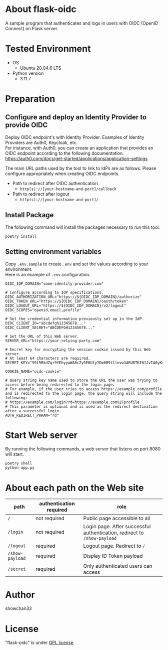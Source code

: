 # About flask-oidc

A sample program that authenticates and logs in users with OIDC (OpenID Connect) on Flask server.

# Tested Environment

* OS
    * Ubuntu 20.04.6 LTS
* Python version
    * 3.11.7

# Preparation

## Configure and deploy an Identity Provider to provide OIDC

Deploy OIDC endpoint's with Identity Provider. Examples of Identity Providers are Auth0, Keycloak, etc.<br>
For instance, with Auth0, you can create an application that provides an OIDC endpoint according to the following documentation.<br>
https://auth0.com/docs/get-started/applications/application-settings

The main URL paths used by the tool to link to IdPs are as follows. Please configure appropriately when creating OIDC endpoints.

* Path to redirect after OIDC authentication
    * ``http(s)://[your-hostname-and-port]/callback``
* Path to redirect after logout
    * ``http(s)://[your-hostname-and-port]/``

## Install Package
The following command will install the packages necessary to run this tool.

```
poetry install
```

## Setting environment variables

Copy ``.env.sample`` to create ``.env`` and set the values according to your environment.<br>
Here is an example of ``.env`` configuration.

```sh:.env
OIDC_IDP_DOMAIN="some-identity-provider.com"

# Configure according to IdP specifications.
OIDC_AUTHORIZATION_URL="https://${OIDC_IDP_DOMAIN}/authorize"
OIDC_TOKEN_URL="https://${OIDC_IDP_DOMAIN}/oauth/token"
OIDC_LOGOUT_URL="https://${OIDC_IDP_DOMAIN}/v2/logout"
OIDC_SCOPES="openid,email,profile"

# Set the credential information previously set up in the IdP.
OIDC_CLIENT_ID="abcdefgh12345678..."
OIDC_CLIENT_SECRET="ABCDEFGH12345678..."

# Set the URL of this Web server.
SERVER_URL="https://your-relying-party.com"

# Secret key for encrypting the session cookie issued by this Web server.
# At least 64 characters are required.
SECRET_KEY="99l5RkdZqr9YEhyywWA8cZy5E0UfyYDm6B9tllnvw1ARU8TKI61JvIA6yKmJRwHzgdLfZwLK"

COOKIE_NAME="oidc-cookie"

# Query string key name used to store the URL the user was trying to access before being redirected to the login page.
# For example, if the user tries to access https://example.com/profile and is redirected to the login page, the query string will include the following:
# https://example.com/login?rd=https://example.com%2Fprofile
# This parameter is optional and is used as the redirect destination after a successful login.
AUTH_REDIRECT_PARAM="rd"
```

# Start Web server

By running the following commands, a web server that listens on port 8080 will start.

```
poetry shell
python app.py
```

# About each path on the Web site

| path | authentication required | role |
| --- | --- | --- |
| ``/`` | not required | Public page accessible to all |
| ``/login`` | not required | Login page. After successful authentication, redirect to ``/show-payload`` |
| ``/logout`` | required | Logout page. Redirect to ``/`` |
| ``/show-payload`` | required | Display ID Token payload |
| ``/secret`` | required | Only authenticated users can access |

# Author
 
showchan33

# License
"flask-oidc" is under [GPL license](https://www.gnu.org/licenses/licenses.en.html).
